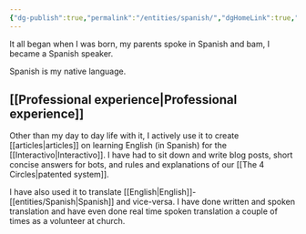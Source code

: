 ```yaml
---
{"dg-publish":true,"permalink":"/entities/spanish/","dgHomeLink":true,"dgPassFrontmatter":false}
---
```


It all began when I was born, my parents spoke in Spanish and bam, I became a Spanish speaker.

Spanish is my native language. 

## [[Professional experience|Professional experience]]
Other than my day to day life with it, I actively use it to create [[articles|articles]] on learning English (in Spanish) for the [[Interactivo|Interactivo]]. I have had to sit down and write blog posts, short concise answers for bots, and rules and explanations of our [[The 4 Circles|patented system]]. 

I have also used it to translate [[English|English]]-[[entities/Spanish|Spanish]] and vice-versa. I have done written and spoken translation and have even done real time spoken translation a couple of times as a volunteer at church.